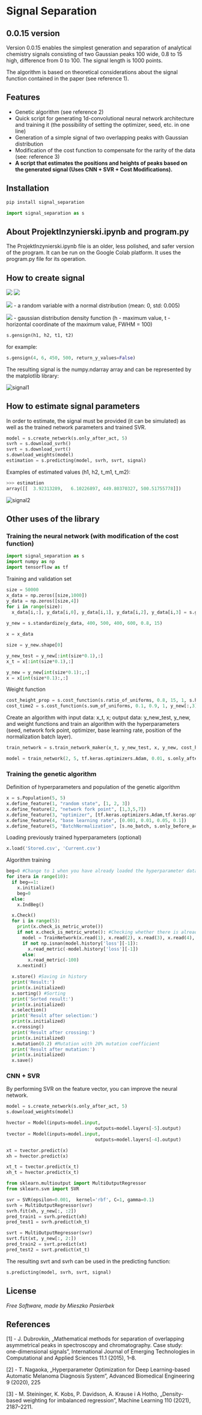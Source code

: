 # Signal Separation
## 0.0.15 version

Version 0.0.15 enables the simplest generation and separation of analytical chemistry signals consisting of two Gaussian peaks 100 wide, 0.8 to 15 high, difference from 0 to 100. The signal length is 1000 points.

The algorithm is based on theoretical considerations about the signal function contained in the paper (see reference 1).

## Features
- Genetic algorithm (see reference 2)
- Quick script for generating 1d-convolutional neural network architecture and training it (the possibility of setting the optimizer, seed, etc. in one line)
- Generation of a simple signal of two overlapping peaks with Gaussian distribution
- Modification of the cost function to compensate for the rarity of the data (see: reference 3)
- **A script that estimates the positions and heights of peaks based on the generated signal (Uses CNN + SVR + Cost Modifications).**


## Installation


```python
pip install signal_separation
```

```python
import signal_separation as s
```

## About ProjektInzynierski.ipynb and program.py

The ProjektInzynierski.ipynb file is an older, less polished, and safer version of the program. It can be run on the Google Colab platform. It uses the program.py file for its operation.

## How to create signal

<img src="https://render.githubusercontent.com/render/math?math=F(t) = G(h_1, t_{m1})%2B G(h_1, t_{m2})%2B N(0, 0.005)">
<img src="https://render.githubusercontent.com/render/math?math=t \in N_0, t<1000 ">

<img src="https://render.githubusercontent.com/render/math?math=N(0, 0.005)"> - a random variable with a normal distribution (mean: 0, std: 0.005)

<img src="https://render.githubusercontent.com/render/math?math=G(h, t)"> - gaussian distribution density function (h - maximum value, t - horizontal coordinate of the maximum value, FWHM = 100)


```python
s.gensign(h1, h2, t1, t2) 
```

for example:

```python
s.gensign(4, 6, 450, 500, return_y_values=False)
```

The resulting signal is the numpy.ndarray array and can be represented by the matplotlib library:

![signal1](https://user-images.githubusercontent.com/78937784/150026502-846d941f-15a2-4423-9642-46ec034cbeaf.png)


## How to estimate signal parameters

In order to estimate, the signal must be provided (it can be simulated) as well as the trained network parameters and trained SVR. 

```python
model = s.create_network(s.only_after_act, 5)
svrh = s.download_svrh()
svrt = s.download_svrt()
s.download_weights(model)
estimation = s.predicting(model, svrh, svrt, signal)
```

Examples of estimated values (h1, h2, t_m1, t_m2): 

```python
>>> estimation
array([[  3.92313289,   6.10226897, 449.80370327, 500.51755778]])
```

![signal2](https://user-images.githubusercontent.com/78937784/150026908-31aaf02b-17f1-4e7a-a942-557d8b3174a8.png)


## Other uses of the library

### Training the neural network (with modification of the cost function)

```python
import signal_separation as s
import numpy as np
import tensorflow as tf
```

Training and validation set
```python
size = 50000
x_data = np.zeros([size,1000])
y_data = np.zeros([size,4])
for i in range(size):
  x_data[i,:], y_data[i,0], y_data[i,1], y_data[i,2], y_data[i,3] = s.gensign_random(0.8, 15, 400, 500, 10)
  
y_new = s.standardize(y_data, 400, 500, 400, 600, 0.8, 15)

x = x_data

size = y_new.shape[0]

y_new_test = y_new[:int(size*0.1),:]
x_t = x[:int(size*0.1),:]

y_new = y_new[int(size*0.1):,:]
x = x[int(size*0.1):,:]
```

Weight function
```python
cost_height_prop = s.cost_function(s.ratio_of_uniforms, 0.8, 15, 1, s.height_ratio(s.destandardize_height(y_new[:,0], 0.8, 15),s.destandardize_height(y_new[:,1], 0.8, 15)), 0.00001)
cost_time2 = s.cost_function(s.sum_of_uniforms, 0.1, 0.9, 1, y_new[:,3], 0.00001)
```

Create an algorithm with input data: x_t, x; output data: y_new_test, y_new, and weight functions and train an algorithm with the hyperparameters (seed, network fork point, optimizer, base learning rate, position of the normalization batch layer). 

```python
train_network = s.train_network_maker(x_t, y_new_test, x, y_new, cost_height_prop, cost_time2)

model = train_network(2, 5, tf.keras.optimizers.Adam, 0.01, s.only_after_act)
```

### Training the genetic algorithm

Definition of hyperparameters and population of the genetic algorithm

```python
x = s.Population(5, 5)
x.define_feature(1, "random state", [1, 2, 3])
x.define_feature(2, "network fork point", [1,3,5,7])
x.define_feature(3, "optimizer", [tf.keras.optimizers.Adam,tf.keras.optimizers.SGD, tf.keras.optimizers.Adagrad])
x.define_feature(4, "base learning rate", [0.001, 0.01, 0.05, 0.1])
x.define_feature(5, "BatchNormalization", [s.no_batch, s.only_before_act, s.only_after_act, s.after_input, s.after_input_and_after_act, s.after_input_and_before_act])
```
Loading previously trained hyperparameters (optional)

```python
x.load('Stored.csv', 'Current.csv')
```

Algorithm training

```python
beg=0 #Change to 1 when you have already loaded the hyperparameter database and you do not want to reinitialize them
for itera in range(10):
  if beg==1:
    x.initialize()
    beg=0
  else:
    x.IndBeg()

  x.Check()
  for i in range(5):
    print(x.check_is_metric_wrote())
    if not x.check_is_metric_wrote(): #Checking whether there is already a counted metric in earlier individuals
      model = TrainNetwork(x.read(1), x.read(2), x.read(3), x.read(4), x.read(5))
      if not np.isnan(model.history['loss'][-1]):
        x.read_metric(-model.history['loss'][-1])
      else:
        x.read_metric(-100)
    x.nextind()

  x.store() #Saving in history
  print('Result:')
  print(x.initialized)
  x.sorting() #Sorting
  print('Sorted result:')
  print(x.initialized)
  x.selection() 
  print('Result after selection:')
  print(x.initialized)
  x.crossing()
  print('Result after crossing:')
  print(x.initialized)
  x.mutation(0.2) #Mutation with 20% mutation coefficient
  print('Result after mutation:')
  print(x.initialized)
  x.save()
```
  
### CNN + SVR

By performing SVR on the feature vector, you can improve the neural network. 

```python
model = s.create_network(s.only_after_act, 5)
s.download_weights(model)

hvector = Model(inputs=model.input,
                                 outputs=model.layers[-5].output)
tvector = Model(inputs=model.input,
                                 outputs=model.layers[-4].output)

xt = tvector.predict(x)
xh = hvector.predict(x)

xt_t = tvector.predict(x_t)
xh_t = hvector.predict(x_t)

from sklearn.multioutput import MultiOutputRegressor
from sklearn.svm import SVR

svr = SVR(epsilon=0.001,  kernel='rbf', C=1, gamma=0.1)
svrh = MultiOutputRegressor(svr)
svrh.fit(xh, y_new[:, :2])
pred_train1 = svrh.predict(xh)
pred_test1 = svrh.predict(xh_t)

svrt = MultiOutputRegressor(svr)
svrt.fit(xt, y_new[:, 2:])
pred_train2 = svrt.predict(xt)
pred_test2 = svrt.predict(xt_t)
```
The resulting svrt and svrh can be used in the predicting function:

```python
s.predicting(model, svrh, svrt, signal)
```

## License

*Free Software, 
made by Mieszko Pasierbek*

## References

[1] - J. Dubrovkin, „Mathematical methods for separation of overlapping asymmetrical peaks in spectroscopy and chromatography. Case study: one-dimensional signals”, International Journal of Emerging Technologies in Computational and Applied Sciences 11.1 (2015), 1–8.

[2] - T. Nagaoka, „Hyperparameter Optimization for Deep Learning-based Automatic Melanoma Diagnosis System”, Advanced Biomedical Engineering 9 (2020), 225

[3] - M. Steininger, K. Kobs, P. Davidson, A. Krause i A Hotho, „Density-based weighting for imbalanced regression”, Machine Learning 110 (2021), 2187–2211.
